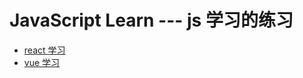 # JavaScript Learn --- js 学习的练习

- [react 学习](./content/react-test/basic.md)
- [vue 学习](./content/vue-test/vuejs从入门到项目实战/catalog.md)
